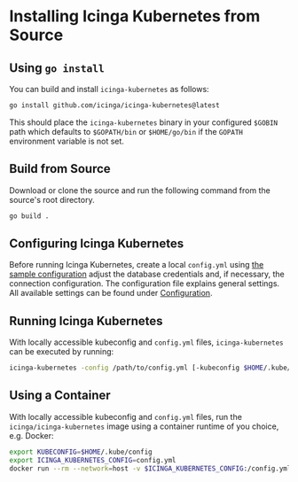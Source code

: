 # Installing Icinga Kubernetes from Source

## Using `go install`

You can build and install `icinga-kubernetes` as follows:

```bash
go install github.com/icinga/icinga-kubernetes@latest
```

This should place the `icinga-kubernetes` binary in your configured `$GOBIN` path which defaults to `$GOPATH/bin` or
`$HOME/go/bin` if the `GOPATH` environment variable is not set.

## Build from Source

Download or clone the source and run the following command from the source's root directory.

```bash
go build .
```

<!-- {% set from_source = True %} -->
<!-- {% include "02-Installation.md" %} -->

## Configuring Icinga Kubernetes

Before running Icinga Kubernetes, create a local `config.yml` using [the sample configuration](../../config.example.yml)
adjust the database credentials and, if necessary, the connection configuration.
The configuration file explains general settings.
All available settings can be found under [Configuration](03-Configuration.md).

## Running Icinga Kubernetes

With locally accessible kubeconfig and `config.yml` files, `icinga-kubernetes` can be executed by running:

```bash
icinga-kubernetes -config /path/to/config.yml [-kubeconfig $HOME/.kube/config]
```

## Using a Container

With locally accessible kubeconfig and `config.yml` files,
run the `icinga/icinga-kubernetes` image using a container runtime of you choice, e.g. Docker:

```bash
export KUBECONFIG=$HOME/.kube/config
export ICINGA_KUBERNETES_CONFIG=config.yml
docker run --rm --network=host -v $ICINGA_KUBERNETES_CONFIG:/config.yml -v $KUBECONFIG:/.kube/config icinga/icinga-kubernetes:edge
```
